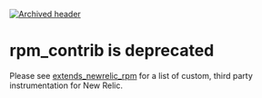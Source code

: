 [![Archived header](https://github.com/newrelic/open-source-office/raw/master/examples/categories/images/Archived.png)](https://github.com/newrelic/open-source-office/blob/master/examples/categories/index.md#archived)

# rpm_contrib is deprecated

Please see [extends_newrelic_rpm](https://github.com/newrelic/extends_newrelic_rpm) for a list of custom, third party instrumentation for New Relic.
